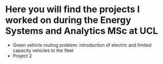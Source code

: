 # Here you will find the projects I worked on during the Energy Systems and Analytics MSc at UCL

- Green vehicle routing problem: introduction of electric and limited capacity vehicles to the fleet
- Project 2
